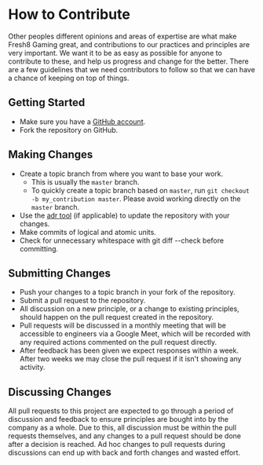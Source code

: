 # How to Contribute

Other peoples different opinions and areas of expertise are what make Fresh8 Gaming great, and contributions to our practices and principles are very important. We want it to be as easy as possible for anyone to contribute to these, and help us progress and change for the better. There are a few guidelines that we need contributors to follow so that we can have a chance of keeping on top of things.

## Getting Started

* Make sure you have a [GitHub account](https://github.com/signup/free).
* Fork the repository on GitHub.

## Making Changes

* Create a topic branch from where you want to base your work.
  * This is usually the `master` branch.
  * To quickly create a topic branch based on `master`, run `git checkout -b my_contribution master`. Please avoid working directly on the `master` branch.
* Use the [adr tool](https://www.hascode.com/2018/05/managing-architecture-decision-records-with-adr-tools/) (if applicable) to update the repository with your changes.
* Make commits of logical and atomic units.
* Check for unnecessary whitespace with git diff --check before committing.

## Submitting Changes

* Push your changes to a topic branch in your fork of the repository.
* Submit a pull request to the repository.
* All discussion on a new principle, or a change to existing principles, should happen on the pull request created in the repository.
* Pull requests will be discussed in a monthly meeting that will be accessible to engineers via a Google Meet, which will be recorded with any required actions commented on the pull request directly.
* After feedback has been given we expect responses within a week. After two weeks we may close the pull request if it isn't showing any activity.

## Discussing Changes

All pull requests to this project are expected to go through a period of discussion and feedback to ensure principles are bought into by the company as a whole. Due to this, all discussion must be within the pull requests themselves, and any changes to a pull request should be done after a decision is reached. Ad hoc changes to pull requests during discussions can end up with back and forth changes and wasted effort.
